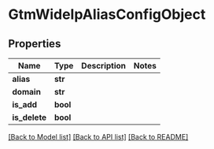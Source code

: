 # GtmWideIpAliasConfigObject

## Properties
Name | Type | Description | Notes
------------ | ------------- | ------------- | -------------
**alias** | **str** |  | 
**domain** | **str** |  | 
**is_add** | **bool** |  | 
**is_delete** | **bool** |  | 

[[Back to Model list]](../README.md#documentation-for-models) [[Back to API list]](../README.md#documentation-for-api-endpoints) [[Back to README]](../README.md)


